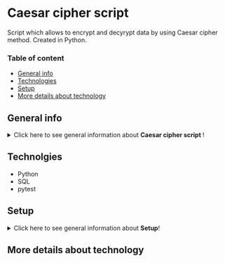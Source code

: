 # Caesar cipher script

Script which allows to encrypt and decyrypt data by using Caesar cipher method. Created in Python. 

### Table of content 
* [General info](#general-info)
* [Technologies](#technologies)
* [Setup](#setup)
* [More details about technology](#more-details)

## General info <a name="general-info"></a>
<details>
<summary>Click here to see general information about <b>Caesar cipher script </b>!</summary>

Main purpose of this  script is to encrypt or decrypt text which is provided by user or provided in json file. All operations are collecting in connected database. 
This simple aplication is created on Facade pattern. 
</details>

## Technolgies <a name="technologies"></a>
<ul>
<li>Python</li>
<li>SQL</li>
<li>pytest</li>
</ul>

## Setup <a name="setup"></a>
<details>
<summary>Click here to see general information about <b>Setup</b>!</summary>
<li>Clone the repo</li>
```git clone [https://github.com/your_username_/Project-Name](https://github.com/wksiazak/Caesar-Cipher_mini_project).git```
<li>In the terminal go to directory with repository and run this command</li>
<li>In the terminal go to directory with repository and run this command</li>
Enter your API in config.js ```const API_KEY = 'ENTER YOUR API';```
</details>

## More details about technology <a name="more-details"></a>
